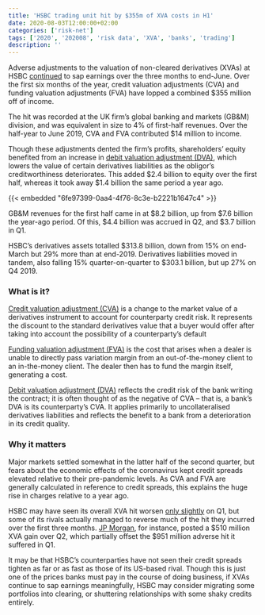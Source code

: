 ```yaml
---
title: 'HSBC trading unit hit by $355m of XVA costs in H1'
date: 2020-08-03T12:00:00+02:00
categories: ['risk-net']
tags: ['2020', '202008', 'risk data', 'XVA', 'banks', 'trading']
description: ''
---
```


Adverse adjustments to the valuation of non-cleared derivatives (XVAs) at HSBC [continued](https://www.risk.net/risk-quantum/7534991/xvas-take-346m-bite-out-of-hsbc) to sap earnings over the three months to end-June. Over the first six months of the year, credit valuation adjustments (CVA) and funding valuation adjustments (FVA) have lopped a combined $355 million off of income.

The hit was recorded at the UK firm’s global banking and markets (GB&M) division, and was equivalent in size to 4% of first-half revenues. Over the half-year to June 2019, CVA and FVA contributed $14 million to income.

Though these adjustments dented the firm’s profits, shareholders’ equity benefited from an increase in [debit valuation adjustment (DVA)](https://www.risk.net/definition/debit-valuation-adjustment-dva), which lowers the value of certain derivatives liabilities as the obligor’s creditworthiness deteriorates. This added $2.4 billion to equity over the first half, whereas it took away $1.4 billion the same period a year ago.

{{< embedded "6fe97399-0aa4-4f76-8c3e-b2221b1647c4" >}}

GB&M revenues for the first half came in at $8.2 billion, up from $7.6 billion the year-ago period. Of this, $4.4 billion was accrued in Q2, and $3.7 billion in Q1.

HSBC’s derivatives assets totalled $313.8 billion, down from 15% on end-March but 29% more than at end-2019. Derivatives liabilities moved in tandem, also falling 15% quarter-on-quarter to $303.1 billion, but up 27% on Q4 2019.

### What is it?

[Credit valuation adjustment (CVA)](https://www.risk.net/definition/credit-valuation-adjustment-cva) is a change to the market value of a derivatives instrument to account for counterparty credit risk. It represents the discount to the standard derivatives value that a buyer would offer after taking into account the possibility of a counterparty’s default

[Funding valuation adjustment (FVA)](https://www.risk.net/definition/funding-valuation-adjustment-fva) is the cost that arises when a dealer is unable to directly pass variation margin from an out-of-the-money client to an in-the-money client. The dealer then has to fund the margin itself, generating a cost.

[Debit valuation adjustment (DVA)](https://www.risk.net/definition/debit-valuation-adjustment-dva) reflects the credit risk of the bank writing the contract; it is often thought of as the negative of CVA – that is, a bank’s DVA is its counterparty’s CVA. It applies primarily to uncollateralised derivatives liabilities and reflects the benefit to a bank from a deterioration in its credit quality.

### Why it matters

Major markets settled somewhat in the latter half of the second quarter, but fears about the economic effects of the coronavirus kept credit spreads elevated relative to their pre-pandemic levels. As CVA and FVA are generally calculated in reference to credit spreads, this explains the huge rise in charges relative to a year ago.

HSBC may have seen its overall XVA hit worsen [only slightly](https://www.risk.net/risk-quantum/7534991/xvas-take-346m-bite-out-of-hsbc) on Q1, but some of its rivals actually managed to reverse much of the hit they incurred over the first three months. [JP Morgan](https://www.risk.net/risk-quantum/7654996/jp-morgan-posts-510m-xva-gain), for instance, posted a $510 million XVA gain over Q2, which partially offset the $951 million adverse hit it suffered in Q1.

It may be that HSBC’s counterparties have not seen their credit spreads tighten as far or as fast as those of its US-based rival. Though this is just one of the prices banks must pay in the course of doing business, if XVAs continue to sap earnings meaningfully, HSBC may consider migrating some portfolios into clearing, or shuttering relationships with some shaky credits entirely.

